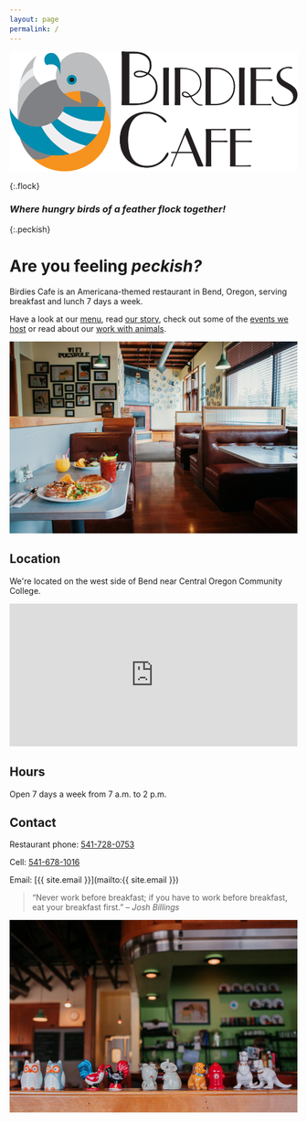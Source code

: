 ```yaml
---
layout: page
permalink: /
---
```


![Birdies logo](img/logo.png)

{:.flock}
### <em>Where hungry birds of a feather flock together!</em>

{:.peckish}
# Are you feeling <em>peckish?</em>

Birdies Cafe is an Americana-themed restaurant in Bend, Oregon, serving breakfast and lunch 7 days a week.

Have a look at our [menu](menu), read [our story](about), check out some of the [events we host](events) or read about our [work with animals](animals).

![Your Birdies table is waiting](img/newpix/JPEG/05-31-17_BirdiesCafe-0023.jpg)

## Location

We're located on the west side of Bend near Central Oregon Community College.

<iframe src="https://www.google.com/maps/embed?pb=!1m18!1m12!1m3!1d2866.9848482337734!2d-121.33741090000001!3d44.063021500000005!2m3!1f0!2f0!3f0!3m2!1i1024!2i768!4f13.1!3m3!1m2!1s0x54b8c8882ecffe69%3A0x29bcd720a672d717!2s1444+NW+College+Way%2C+Bend%2C+OR+97701!5e0!3m2!1sen!2sus!4v1414969658645" width="100%" height="250" frameborder="0" style="border:0"></iframe>

## Hours

Open 7 days a week from 7 a.m. to 2 p.m.

## Contact

Restaurant phone: [541-728-0753](tel:541-728-0753)

Cell: [541-678-1016](tel:541-678-1016)

Email: [{{ site.email }}](mailto:{{ site.email }})

>“Never work before breakfast; if you have to work before breakfast, eat your breakfast first.”
<cite>– Josh Billings</cite>

![View toward the bar](img/newpix/JPEG/05-31-17_BirdiesCafe-0006.jpg)
